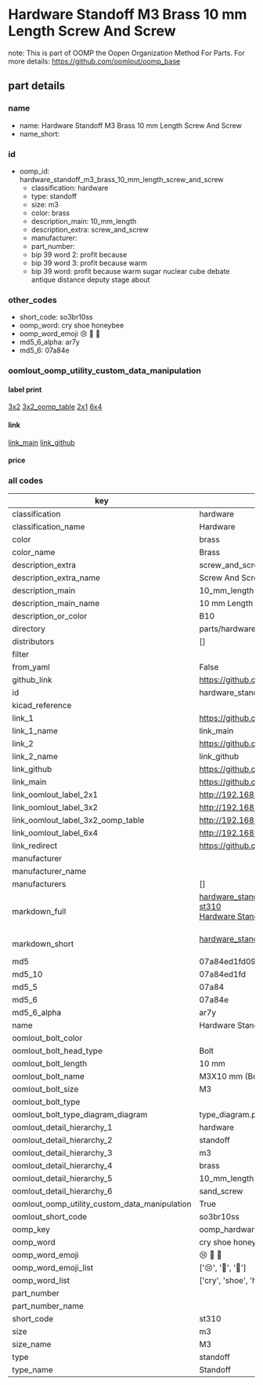 # Hardware Standoff M3 Brass 10 mm Length Screw And Screw  

note: This is part of OOMP the Oopen Organization Method For Parts. For more details: https://github.com/oomlout/oomp_base

##  part details
  







### name
* name: Hardware Standoff M3 Brass 10 mm Length Screw And Screw
* name_short: 
### id
* oomp_id: hardware_standoff_m3_brass_10_mm_length_screw_and_screw
  * classification: hardware
  * type: standoff
  * size: m3
  * color: brass
  * description_main: 10_mm_length
  * description_extra: screw_and_screw
  * manufacturer: 
  * part_number: 
  * bip 39 word 2: profit because
  * bip 39 word 3: profit because warm
  * bip 39 word: profit because warm sugar nuclear cube debate antique distance deputy stage about

### other_codes
* short_code: so3br10ss
* oomp_word: cry shoe honeybee
* oomp_word_emoji :cry: :shoe: :honeybee:
* md5_6_alpha: ar7y
* md5_6: 07a84e






### oomlout_oomp_utility_custom_data_manipulation
#### label print
[3x2](http://192.168.1.245:1112/?label=oomp%20ar7y)
[3x2_oomp_table](http://192.168.1.108:1112/?label=oomp%20ar7y)
[2x1](http://192.168.1.242:1112/?label=oomp%20ar7y)
[6x4](http://192.168.1.55:1112/?label=oomp%20ar7y)    

#### link

[link_main](https://github.com/oomlout/oomlout_oomp_version_1_messy/tree/main/parts/hardware_standoff_m3_brass_10_mm_length_screw_and_screw) [link_github](https://github.com/oomlout/oomlout_oomp_version_1_messy/tree/main/parts/hardware_standoff_m3_brass_10_mm_length_screw_and_screw)                             

#### price







### all codes 
| key | value |  
| --- | --- |  
| classification | hardware |  
| classification_name | Hardware |  
| color | brass |  
| color_name | Brass |  
| description_extra | screw_and_screw |  
| description_extra_name | Screw And Screw |  
| description_main | 10_mm_length |  
| description_main_name | 10 mm Length |  
| description_or_color | B10 |  
| directory | parts/hardware_standoff_m3_brass_10_mm_length_screw_and_screw |  
| distributors | [] |  
| filter |  |  
| from_yaml | False |  
| github_link | https://github.com/oomlout/oomlout_oomp_part_src/tree/main/parts/hardware_standoff_m3_brass_10_mm_length_screw_and_screw |  
| id | hardware_standoff_m3_brass_10_mm_length_screw_and_screw |  
| kicad_reference |  |  
| link_1 | https://github.com/oomlout/oomlout_oomp_version_1_messy/tree/main/parts/hardware_standoff_m3_brass_10_mm_length_screw_and_screw |  
| link_1_name | link_main |  
| link_2 | https://github.com/oomlout/oomlout_oomp_version_1_messy/tree/main/parts/hardware_standoff_m3_brass_10_mm_length_screw_and_screw |  
| link_2_name | link_github |  
| link_github | https://github.com/oomlout/oomlout_oomp_version_1_messy/tree/main/parts/hardware_standoff_m3_brass_10_mm_length_screw_and_screw |  
| link_main | https://github.com/oomlout/oomlout_oomp_version_1_messy/tree/main/parts/hardware_standoff_m3_brass_10_mm_length_screw_and_screw |  
| link_oomlout_label_2x1 | http://192.168.1.242:1112/?label=oomp%20ar7y |  
| link_oomlout_label_3x2 | http://192.168.1.245:1112/?label=oomp%20ar7y |  
| link_oomlout_label_3x2_oomp_table | http://192.168.1.108:1112/?label=oomp%20ar7y |  
| link_oomlout_label_6x4 | http://192.168.1.55:1112/?label=oomp%20ar7y |  
| link_redirect | https://github.com/oomlout/oomlout_oomp_version_1_messy/tree/main/parts/hardware_standoff_m3_brass_10_mm_length_screw_and_screw |  
| manufacturer |  |  
| manufacturer_name |  |  
| manufacturers | [] |  
| markdown_full | [hardware_standoff_m3_brass_10_mm_length_screw_and_screw](none)<br>[st310](none)<br>[Hardware Standoff M3 Brass 10 Mm Length Screw And Screw](none)<br><br> |  
| markdown_short | [hardware_standoff_m3_brass_10_mm_length_screw_and_screw](none)<br><br> |  
| md5 | 07a84ed1fd09e708d5cbad8dee44f55e |  
| md5_10 | 07a84ed1fd |  
| md5_5 | 07a84 |  
| md5_6 | 07a84e |  
| md5_6_alpha | ar7y |  
| name | Hardware Standoff M3 Brass 10 mm Length Screw And Screw |  
| oomlout_bolt_color |  |  
| oomlout_bolt_head_type | Bolt |  
| oomlout_bolt_length | 10 mm |  
| oomlout_bolt_name |  M3X10 mm  (Bolt) |  
| oomlout_bolt_size | M3 |  
| oomlout_bolt_type |  |  
| oomlout_bolt_type_diagram_diagram | type_diagram.png |  
| oomlout_detail_hierarchy_1 | hardware |  
| oomlout_detail_hierarchy_2 | standoff |  
| oomlout_detail_hierarchy_3 | m3 |  
| oomlout_detail_hierarchy_4 | brass |  
| oomlout_detail_hierarchy_5 | 10_mm_length |  
| oomlout_detail_hierarchy_6 | sand_screw |  
| oomlout_oomp_utility_custom_data_manipulation | True |  
| oomlout_short_code | so3br10ss |  
| oomp_key | oomp_hardware_standoff_m3_brass_10_mm_length_screw_and_screw |  
| oomp_word | cry shoe honeybee |  
| oomp_word_emoji | :cry: :shoe: :honeybee: |  
| oomp_word_emoji_list | [':cry:', ':shoe:', ':honeybee:'] |  
| oomp_word_list | ['cry', 'shoe', 'honeybee'] |  
| part_number |  |  
| part_number_name |  |  
| short_code | st310 |  
| size | m3 |  
| size_name | M3 |  
| type | standoff |  
| type_name | Standoff |  

